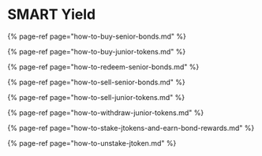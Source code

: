 # SMART Yield

{% page-ref page="how-to-buy-senior-bonds.md" %}

{% page-ref page="how-to-buy-junior-tokens.md" %}

{% page-ref page="how-to-redeem-senior-bonds.md" %}

{% page-ref page="how-to-sell-senior-bonds.md" %}

{% page-ref page="how-to-sell-junior-tokens.md" %}

{% page-ref page="how-to-withdraw-junior-tokens.md" %}

{% page-ref page="how-to-stake-jtokens-and-earn-bond-rewards.md" %}

{% page-ref page="how-to-unstake-jtoken.md" %}



